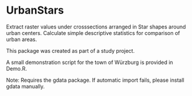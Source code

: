 # UrbanStars

Extract raster values under crosssections arranged in Star shapes around urban centers.
Calculate simple descriptive statistics for comparison of urban areas.



This package was created as part of a study project.

A small demonstration script for the town of Würzburg is provided in Demo.R.



Note: Requires the gdata package. If automatic import fails, please install gdata manually.
